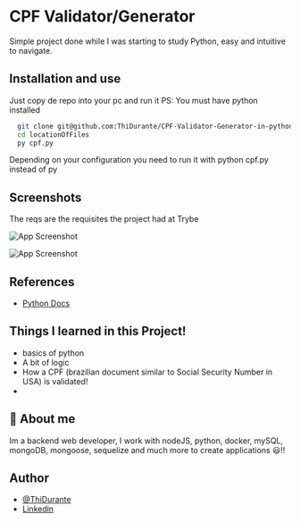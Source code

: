 # CPF Validator/Generator

Simple project done while I was starting to study Python, easy and intuitive to navigate.

## Installation and use

Just copy de repo into your pc and run it
PS: You must have python installed

```bash
  git clone git@github.com:ThiDurante/CPF-Validator-Generator-in-python.git
  cd locationOfFiles
  py cpf.py
```

Depending on your configuration you need to run it with python cpf.py instead of py

## Screenshots

The reqs are the requisites the project had at Trybe

![App Screenshot](https://i.imgur.com/iCSHXd3.png)

![App Screenshot](https://i.imgur.com/pSN62NH.png)

## References

- [Python Docs](https://docs.python.org/3/)

## Things I learned in this Project!

- basics of python
- A bit of logic
- How a CPF (brazilian document similar to Social Security Number in USA) is validated!
-

## 🚀 About me

Im a backend web developer, I work with nodeJS, python, docker, mySQL, mongoDB, mongoose, sequelize and much more to create applications 😃!!

## Author

- [@ThiDurante](https://www.github.com/ThiDurante)
- [Linkedin](https://www.linkedin.com/in/thidurante/)
